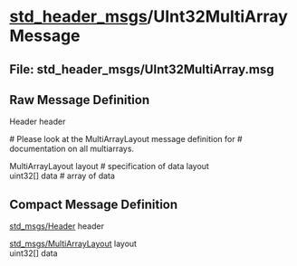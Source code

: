 # [std_header_msgs](../README.md)/UInt32MultiArrayMessage #

## File: std_header_msgs/UInt32MultiArray.msg
## Raw Message Definition
  
Header header  
  
\# Please look at the MultiArrayLayout message definition for
\# documentation on all multiarrays.
  
MultiArrayLayout  layout        \# specification of data layout  
uint32[]          data          \# array of data  


## Compact Message Definition
  
[std_msgs/Header](http://docs.ros.org/en/melodic/api/std_msgs/html/msg/Header.html) header  
  
[std_msgs/MultiArrayLayout](http://docs.ros.org/en/melodic/api/std_msgs/html/msg/MultiArrayLayout.html)  layout    
uint32[]          data  
